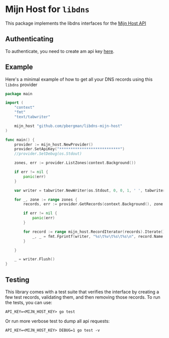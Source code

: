 # Mijn Host for `libdns`

This package implements the libdns interfaces for the [Mijn Host API](https://mijn.host/api/doc/)

## Authenticating

To authenticate, you need to create am api key [here](https://mijn.host/cp/account/api/).

## Example

Here's a minimal example of how to get all your DNS records using this `libdns` provider

```go
package main

import (
	"context"
	"fmt"
	"text/tabwriter"

	mijn_host "github.com/pbergman/libdns-mijn-host"
)

func main() {
	provider := mijn_host.NewProvider()
	provider.SetApiKey("***************************")
	//provider.SetDebug(os.Stdout)

	zones, err := provider.ListZones(context.Background())

	if err != nil {
		panic(err)
	}

	var writer = tabwriter.NewWriter(os.Stdout, 0, 0, 1, ' ', tabwriter.Debug)

	for _, zone := range zones {
		records, err := provider.GetRecords(context.Background(), zone.Name)

		if err != nil {
			panic(err)
		}

		for record := range mijn_host.RecordIterator(records).Iterate() {
			_, _ = fmt.Fprintf(writer, "%s\t%v\t%s\t%s\n", record.Name, record.TTL.Seconds(), record.Type, record.Data)
		}

	}

	_ = writer.Flush()
}
```

## Testing

This library comes with a test suite that verifies the interface by creating a few test records, validating them, and then removing those records. To run the tests, you can use:

```shell
API_KEY=<MIJN_HOST_KEY> go test
```

Or run more verbose test to dump all api requests: 

```shell
API_KEY=<MIJN_HOST_KEY> DEBUG=1 go test -v 
```
